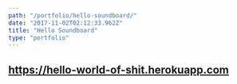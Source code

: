 ```yaml
---
path: "/portfolio/hello-soundboard/"
date: "2017-11-02T02:12:33.962Z"
title: "Hello Soundboard"
type: "portfolio"
---
```


## <https://hello-world-of-shit.herokuapp.com>
